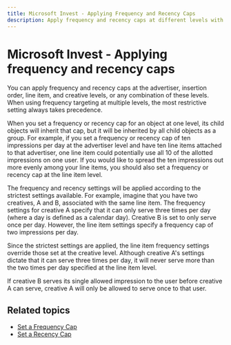 ```yaml
---
title: Microsoft Invest - Applying Frequency and Recency Caps
description: Apply frequency and recency caps at different levels with the most restrictive setting taking precedence. Caps apply according to the strictest settings available.  
---
```


# Microsoft Invest - Applying frequency and recency caps

You can apply frequency and recency caps at the advertiser, insertion order, line item, and creative levels, or any combination of these levels. When using frequency targeting at multiple levels, the most restrictive setting always takes precedence.

When you set a frequency or recency cap for an object at one level, its child objects will inherit that cap, but it will be inherited by all child objects as a group. For example, if you set a frequency or recency cap of ten impressions per day at the advertiser level and have ten line items attached to that advertiser, one line item could potentially use all 10 of the allotted impressions on one user. If you would like to spread the ten impressions out more evenly among your line items, you should also set a frequency or recency cap at the line item level.

The frequency and recency settings will be applied according to the strictest settings available. For example, imagine that you have two creatives, A and B, associated with the same line item. The frequency settings for creative A specify that it can only serve three times per day (where a day is defined as a calendar day). Creative B is set to only serve once per day. However, the line item settings specify a frequency cap of two impressions per day.

Since the strictest settings are applied, the line item frequency settings override those set at the creative level. Although creative A's settings dictate that it can serve three times per day, it will never serve more than the two times per day specified at the line item level.

If creative B serves its single allowed impression to the user before creative A can serve, creative A will only be allowed to serve once to that user.

## Related topics

- [Set a Frequency Cap](./set-a-frequency-cap.md)
- [Set a Recency Cap](./set-a-recency-cap.md)
